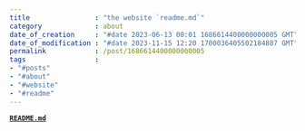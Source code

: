 ```yaml
---
title                : "the website `readme.md`"
category             : about
date_of_creation     : "#date 2023-06-13 00:01 1686614400000000005 GMT"
date_of_modification : "#date 2023-11-15 12:20 1700036405502184887 GMT"
permalink            : /post/1686614400000000005
tags                 : 
- "#posts"
- "#about" 
- "#website"
- "#readme"
---
```


[__`README.md`__](https://github.com/jeremyvlegros/website/blob/main/README.md)